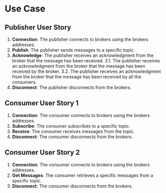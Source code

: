 # Use Case

## Publisher User Story

1. **Connection**: The publisher connects to brokers using the brokers addresses.
2. **Publish**: The publisher sends messages to a specific topic.
3. **Acknowledge**: The publisher receives an acknowledgment from the broker that the message has been received.
   3.1. The publisher receives an acknowledgment from the broker that the message has been received by the broker.
   3.2. The publisher receives an acknowledgment from the broker that the message has been received by all the consumers.
4. **Disconnect**: The publisher disconnects from the brokers.

## Consumer User Story 1

1. **Connection**: The consumer connects to brokers using the brokers addresses.
2. **Subscribe**: The consumer subscribes to a specific topic.
3. **Receive**: The consumer receives messages from the topic.
4. **Disconnect**: The consumer disconnects from the brokers.

## Consumer User Story 2

1. **Connection**: The consumer connects to brokers using the brokers addresses.
2. **Get Messages**: The consumer retrieves a specific messages from a specific topic.
3. **Disconnect**: The consumer disconnects from the brokers.
